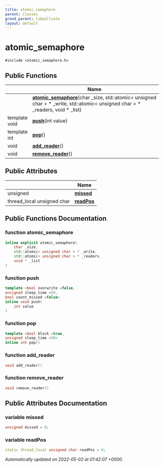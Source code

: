 ```yaml
---
title: atomic_semaphore
parent: Classes
grand_parent: libpalliate
layout: default
---
```


# atomic_semaphore






`#include <atomic_semaphore.h>`

## Public Functions

|                | Name           |
| -------------- | -------------- |
| | **[atomic_semaphore](/libpalliate/generated/Classes/classatomic__semaphore#function-atomic-semaphore)**(char _size, std::atomic< unsigned char > * _write, std::atomic< unsigned char > * _readers, void * _list) |
| template <bool overwrite =false,unsigned sleep_time =50,bool count_missed =false\> <br>void | **[push](/libpalliate/generated/Classes/classatomic__semaphore#function-push)**(int value) |
| template <bool block =true,unsigned sleep_time =50\> <br>int | **[pop](/libpalliate/generated/Classes/classatomic__semaphore#function-pop)**() |
| void | **[add_reader](/libpalliate/generated/Classes/classatomic__semaphore#function-add-reader)**() |
| void | **[remove_reader](/libpalliate/generated/Classes/classatomic__semaphore#function-remove-reader)**() |

## Public Attributes

|                | Name           |
| -------------- | -------------- |
| unsigned | **[missed](/libpalliate/generated/Classes/classatomic__semaphore#variable-missed)**  |
| thread_local unsigned char | **[readPos](/libpalliate/generated/Classes/classatomic__semaphore#variable-readpos)**  |

## Public Functions Documentation

### function atomic_semaphore

```cpp
inline explicit atomic_semaphore(
    char _size,
    std::atomic< unsigned char > * _write,
    std::atomic< unsigned char > * _readers,
    void * _list
)
```


### function push

```cpp
template <bool overwrite =false,
unsigned sleep_time =50,
bool count_missed =false>
inline void push(
    int value
)
```


### function pop

```cpp
template <bool block =true,
unsigned sleep_time =50>
inline int pop()
```


### function add_reader

```cpp
void add_reader()
```


### function remove_reader

```cpp
void remove_reader()
```


## Public Attributes Documentation

### variable missed

```cpp
unsigned missed = 0;
```


### variable readPos

```cpp
static thread_local unsigned char readPos = 0;
```



_Automatically updated on 2022-05-02 at 01:42:07 +0000._